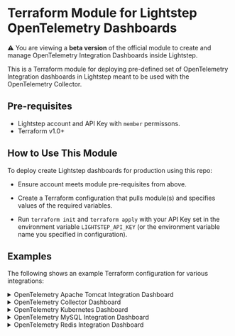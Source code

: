 # Terraform Module for Lightstep OpenTelemetry Dashboards

**:warning:** You are viewing a **beta version** of the official
module to create and manage OpenTelemetry Integration Dashboards inside Lightstep.

This is a Terraform module for deploying pre-defined set of OpenTelemetry Integration dashboards in Lightstep meant to be used with the OpenTelemetry Collector.

## Pre-requisites

* Lightstep account and API Key with `member` permissons.
* Terraform v1.0+


## How to Use This Module

To deploy create Lightstep dashboards for production using this repo:

- Ensure account meets module pre-requisites from above.

- Create a Terraform configuration that pulls module(s) and specifies values
  of the required variables.

- Run `terraform init` and `terraform apply` with your API Key set in the environment variable `LIGHTSTEP_API_KEY` (or the environment variable name you specified in configuration).


## Examples

The following shows an example Terraform configuration for various integrations:
<details>
  <summary>OpenTelemetry Apache Tomcat Integration Dashboard</summary>

  ```yaml
  terraform {
    required_providers {
      lightstep = {
        source = "lightstep/lightstep"
        version = "1.60.2"
      }
    }
  }

  provider "lightstep" {
    api_key         = "your api key"
    organization    = "your organization"
  }

  module "collector-tomcat-dashboards" {
    source            = "./collector-dashboards/otel-collector-tomcat-dashboard"
    lightstep_project = "your project"
  }
  ```

</details>
<details>
  <summary>OpenTelemetry Collector Dashboard</summary>

  ```yaml
  terraform {
    required_providers {
      lightstep = {
        source = "lightstep/lightstep"
        version = "1.60.2"
      }
    }
  }

  provider "lightstep" {
    api_key         = "your api key"
    organization    = "your organization"
  }

  module "collector-dashboards" {
    source            = "./collector-dashboards/otel-collector-dashboard"
    lightstep_project = "your project"
  }
  ```

</details>
<details>
  <summary>OpenTelemetry Kubernetes Dashboard</summary>

  ```yaml
  terraform {
    required_providers {
      lightstep = {
        source = "lightstep/lightstep"
        version = "1.60.2"
      }
    }
  }

  provider "lightstep" {
    api_key         = "your api key"
    organization    = "your organization"
  }

  module "kube-dashboards" {
    source            = "./terraform-opentelemetry-dashboards/collector-dashboards/otel-collector-kubernetes-dashboard"
    lightstep_project = "your project"

    workloads = [
      {
        namespace = "cert-manager"
        workload  = "cert-manager"
      },
      {
        namespace = "kube-system"
        workload  = "fluentbit-gke"
      },
      {
        namespace = "kube-system"
        workload  = "gke-metrics-agent"
      },
      {
        namespace = "kube-system"
        workload  = "konnectivity-agent"
      },
      {
        namespace = "testapp"
        workload  = "testapp"
      }
    ]
  }

  ## Example: expose your module outputs
  output "kube_module" {
    value = module.kube-dashboards
  }
  ```

</details>
<details>
  <summary>OpenTelemetry MySQL Integration Dashboard</summary>

  ```yaml
  terraform {
    required_providers {
      lightstep = {
        source = "lightstep/lightstep"
        version = "1.60.2"
      }
    }
  }

  provider "lightstep" {
    api_key         = "your api key"
    organization    = "your organization"
  }

  module "collector-mysql-dashboards" {
    source            = "./collector-dashboards/otel-collector-mysql-dashboard"
    lightstep_project = "your project"
  }
  ```

</details>
<details>
  <summary>OpenTelemetry Redis Integration Dashboard</summary>


  ```yaml
  terraform {
    required_providers {
      lightstep = {
        source = "lightstep/lightstep"
        version = "1.60.2"
      }
    }
  }

  provider "lightstep" {
    api_key         = "your api key"
    organization    = "your organization"
  }

  module "collector-redisreceiver-dashboards" {
    source            = "./collector-dashboards/otel-collector-redisreceiver-dashboard"
    lightstep_project = "your project"
  }
  ```

</details>


